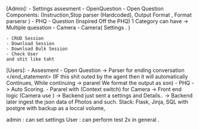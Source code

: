 <!-- prettier-ignore-start -->
[Admin]:
    - Settings assesment
        - OpenQuestion
            - Open Question Components: (Instruction,Stop parser (Hardcoded), Output Format , Format parsersr  )
        - PHQ 
            - Question (Inspired Off the PHQ) 1 Category can have -> Multiple quesstion 
        - Camera
            - Camera( Settings .  )
    
    - CRUD Session
    - Download Session 
    - Download Bulk Session
    - Check User 
    and shit like taht 
    
[Users]:
    - Assesment 
        - Open Question
            -> Parser for ending conversation </end_statement> (IF this shit outed by the agent then it will automatically Continues, While continuing -> pararel We format the output as son)
        - PHQ 
            -> Auto Scoring. 
        - Pararel with (Context switch) for Camera
            -> Front end logic (Camera use )
            -> Backend just sent a settings and Details.. 
            -> Backend later ingest the json data of Photos and such. 
Stack: Flask, Jinja, SQL with postgre with backup as a loccal volume, 
<!-- prettier-ignore-end -->

admin : can set settings
User : can perform test 2x in general .
